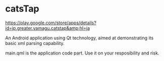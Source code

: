 # catsTap
https://play.google.com/store/apps/details?id=jp.greater.yamagu.catstap&amp;hl=ja

An Android application using Qt technology, aimed at demonstrating its basic xml parsing capability.

main.qml is the application code part. Use it on your resposibility and risk.
